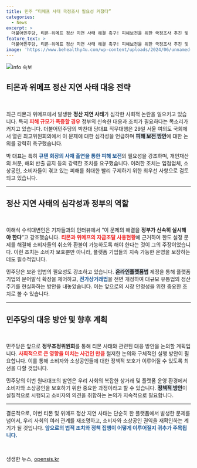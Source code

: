 ```yaml
---
title: 민주 “티메프 사태 국정조사 필요성 커졌다”
categories:
  - News
excerpt: >
  더불어민주당, 티몬·위메프 정산 지연 사태 해결 촉구! 피해보전을 위한 국정조사 추진 및 법안 제정 예고! 큐텐 회장의 사재 출연 요구까지… 귀추가 주목된다!
feature_text: >
  더불어민주당, 티몬·위메프 정산 지연 사태 해결 촉구! 피해보전을 위한 국정조사 추진 및 법안 제정 예고! 큐텐 회장의 사재 출연 요구까지… 귀추가 주목된다!
image: 'https://www.behealthy4u.com/wp-content/uploads/2024/06/unnamed-file.png'
---
```


<p><img src="https://www.behealthy4u.com/wp-content/uploads/2024/06/unnamed-file.png" alt="info 속보" /></p>

<h2 data-ke-size="size26">티몬과 위메프 정산 지연 사태 대응 전략</h2>

<p data-ke-size="size16">&nbsp;</p>

<p data-ke-size="size16">최근 티몬과 위메프에서 발생한 <b>정산 지연 사태</b>가 심각한 사회적 논란을 일으키고 있습니다. 특히 <b><span style="color: #ee2323;">피해 규모가 폭증할 경우</span></b> 정부의 신속한 대응과 조치가 필요하다는 목소리가 커지고 있습니다. 더불어민주당의 박찬대 당대표 직무대행은 29일 서울 여의도 국회에서 열린 최고위원회의에서 이 문제에 대한 심각성을 언급하며 <b><span style="background-color: #21538527;">피해 보전 방안</span></b>에 대한 논의를 강력히 촉구했습니다.</p>

<p data-ke-size="size16">박 대표는 특히 <b><span style="color: #1a5490;">큐텐 회장의 사재 출연을 통한 피해 보전</span></b>의 필요성을 강조하며, 개인재산의 처분, 해외 반출 금지 등의 강력한 조치를 요구했습니다. 이러한 조치는 입점업체, 소상공인, 소비자들이 겪고 있는 피해를 최대한 빨리 구제하기 위한 최우선 사항으로 검토되고 있습니다.</p>

<hr>

<h2 data-ke-size="size26">정산 지연 사태의 심각성과 정부의 역할</h2>

<p data-ke-size="size16">&nbsp;</p>

<p data-ke-size="size16">이해식 수석대변인은 기자들과의 인터뷰에서 “이 문제의 해결을 <b>정부가 신속히 실시해야 한다</b>”고 강조했습니다. <b><span style="color: #ee2323;">티몬과 위메프의 자금조달 사용현황</span></b>에 근거하여 한도 설정 문제를 해결해 소비자들의 취소와 환불이 가능하도록 해야 한다는 것이 그의 주장이었습니다. 이런 조치는 소비자 보호뿐만 아니라, 플랫폼 기업들의 지속 가능한 운영을 보장하는 데도 필수적입니다.</p>

<p data-ke-size="size16">민주당은 보완 입법의 필요성도 강조하고 있습니다. <b><span style="background-color: #21538527;">온라인플랫폼법</span></b> 제정을 통해 플랫폼 기업의 문어발식 확장을 제어하고, <b><span style="color: #1a5490;">전가상거래법</span></b>을 전면 개정하여 대규모 유통업의 정산 주기를 현실화하는 방안을 내놓았습니다. 이는 앞으로의 시장 안정성을 위한 중요한 조치로 볼 수 있습니다.</p>

<hr> 

<h2 data-ke-size="size26">민주당의 대응 방안 및 향후 계획</h2>

<p data-ke-size="size16">&nbsp;</p>

<p data-ke-size="size16">민주당은 앞으로 <b>정무조정위원회</b>를 통해 티몬 사태와 관련된 대응 방안을 논의할 계획입니다. <b><span style="color: #ee2323;">사회적으로 큰 영향을 미치는 사건인 만큼</span></b> 철저한 논의와 구체적인 실행 방안이 필요합니다. 이를 통해 소비자와 소상공인들에 대한 정책적 보호가 이루어질 수 있도록 최선을 다할 것입니다.</p>

<p data-ke-size="size16">민주당의 이번 원내대표의 발언은 우리 사회의 복잡한 상거래 및 플랫폼 운영 환경에서 소비자와 소상공인을 보호하기 위한 중요한 과정이라고 할 수 있습니다. <b><span style="background-color: #21538527;">정책적 방안</span></b>이 실질적으로 시행되고 소비자의 의견을 취합하는 논의가 지속적으로 필요합니다.</p>

<hr>

<p data-ke-size="size16">결론적으로, 이번 티몬 및 위메프 정산 지연 사태는 단순히 한 플랫폼에서 발생한 문제를 넘어서, 우리 사회의 여러 관계를 재조명하고, 소비자와 소상공인 권익을 재확인하는 계기가 될 것입니다. <b><span style="color: #1a5490;">앞으로의 법적 조치와 정책 집행이 어떻게 이루어질지 귀추가 주목됩니다.</span></b></p>

<p data-ke-size="size16">&nbsp;</p>
생생한 뉴스, <a href="https://opensis.kr" rel="dofollow">opensis.kr</a>


